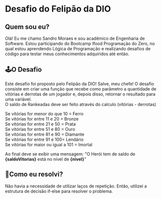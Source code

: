 # Desafio do Felipão da DIO

## Quem sou eu?
  Olá! Eu me chamo Sandro Moraes e sou acadêmico de Engenharia de Software. Estou participando do Bootcamp Ifood Programação do Zero,
 no qual estou aprendendo Lógica de Programação e realizando desafios de código para testar meus conhecimentos adquiridos até então.

## 🕹O Desafio 
  Este desafio foi proposto pelo Felipão da DIO! Salve, meu chefe!
 O desafio consiste em  criar uma função que recebe como parâmetro a quantidade de vitórias e derrotas de um jogador e, depois disso, retornar o resultado para uma variável.  
 O saldo de Rankeadas deve ser feito através do calculo (vitórias - derrotas)

Se vitórias for menor do que 10 = Ferro  
Se vitórias for entre 11 e 20 = Bronze  
Se vitórias for entre 21 e 50 = Prata  
Se vitórias for entre 51 e 80 = Ouro  
Se vitórias for entre 81 e 90 = Diamante  
Se vitórias for entre 91 e 100= Lendário  
Se vitórias for maior ou igual a 101 = Imortal

Ao final deve se exibir uma mensagem:
"O Herói tem de saldo de **{saldoVitorias}** está no nível de **{nivel}**"
 

## 🧩Como eu resolvi?
  Não havia a necessidade de utilizar laços de repetição. Então, utilizei a estrutura de decisão if-else para resolver o problema.   
  
